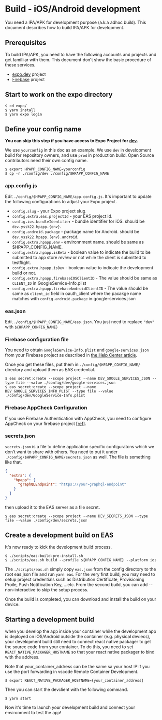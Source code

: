 # Build - iOS/Android development

You need a IPA/APK for development purpose (a.k.a adhoc build). This document describes how to build IPA/APK for development.

## Prerequisites

To build IPA/APK, you need to have the following accounts and projects and get familliar with them. This document don't show the basic procedure of these services.

- [expo.dev](https://expo.dev/) project
- [Firebase](https://firebase.google.com/) project

## Start to work on the expo directory

```shell
$ cd expo/
$ yarn install
$ yarn expo login
```

## Define your config name

**You can skip this step if you have access to Expo Project for [dev](https://expo.dev/accounts/yssk22/projects/hpapp).**

We use `yourconfig` in this doc as an example. We use `dev` in development build for repository owners, and use `prod` in production build. Open Source contributors need their own config name.

```shell
$ export HPAPP_CONFIG_NAME=yourconfig
$ cp -r ./config/dev ./config/$HPAPP_CONFIG_NAME
```

### app.config.js

Edit `./config/$HPAPP_CONFIG_NAME/app.config.js`. It's important to update the following configurations to adjust your Expo project.

- `config.slug` - your Expo project slug.
- `config.extra.eas.projectId` - your EAS project id.
- `config.ios.bundleIdentifier` - bundle identifier for iOS. should be `dev.yssk22.hpapp.{env}`.
- `config.android.package` - package name for Android. should be `dev.yssk22.hpapp.{env}.android`.
- `config.extra.hpapp.env` - environnment name. should be same as $HPAPP_CONFIG_NAME.
- `config.extra.hpapp.isBeta` - boolean value to indicate the build to be submitted to app store _review_ or not while the client is submitted to testflight.
- `config.extra.hpapp.isDev` - boolean value to indicate the development build or not.
- `config.extra.hpapp.firebaseIOSClientID` - The value should be same as `CLIENT_ID` in GoogleService-Info.plist
- `config.extra.hpapp.firebaseAndroidClientID` - The value should be same as `client_id` field in oauth_client where the pacakge name matches with `config.android.package` in google-services.json

### eas.json

Edit `./config/$HPAPP_CONFIG_NAME/eas.json`. You just need to replace `"dev"` with `${HPAPP_CONFIG_NAME}`

### Firebase configuration file

You need to obtain `GoogleService-Info.plist` and `google-services.json` from your Firebase project as described in [the Help Center article](https://support.google.com/firebase/answer/7015592).

Once you get these files, put them in `./config/$HPAPP_CONFIG_NAME/` directory and upload them as EAS credential.

```text
$ eas secret:create --scope project --name DEV_GOOGLE_SERVICES_JSON --type file --value ./config/dev/google-services.json
$ eas secret:create --scope project --name DEV_GOOGLE_SERVICES_INFO_PLIST --type file --value ./config/dev/GoogleService-Info.plist
```

### Firebase AppCheck Configuration

If you use Firebase Authentication with AppCheck, you need to configure AppCheck on your firebase project [[ref](https://firebase.google.com/docs/app-check/ios/devicecheck-provider?authuser=0&hl=ja)].

### secrets.json

`secrets.json` is a file to define application specific configuratons which we don't want to share with others. You need to put it under `./config/$HPAPP_CONFIG_NAME/secrets.json` as well. The file is something like that.

```json
{
  "extra": {
    "hpapp": {
      "graphQLEndpoint": "https://your-graphql-endpoint"
    }
  }
}
```

then upload it to the EAS server as a file secret.

```shell
$ eas secret:create --scope project --name DEV_SECRETS_JSON --type file --value ./config/dev/secrets.json
```

## Create a development build on EAS

It's now ready to kick the development build process.

```shell
$ ./scripts/eas-build-pre-install.sh
$ ./scripts/eas.sh build --profile ${HPAPP_CONFIG_NAME} --platform ios
```

The `./scripts/eas.sh` simply copy `eas.json` from the config directory to the root eas.json file and run `yarn eas`. For the very first build, you may need to setup project credentials such as Distribution Certificate, Provisioning Proile, Push Notification Key, ...etc. From the second build, you can add --non-interactive to skip the setup process.

Once the build is completed, you can download and install the build on your device.

## Starting a development build

when you develop the app inside your container while the development app is deployed on iOS/Android outside the container (e.g. physical deviecs),
your development build still need to connect react native packager to get the source code from your container. To do this, you need to set `REACT_NATIVE_PACKAGER_HOSTNAME`
so that your react native packager to bind with the address.

Note that your_container_address can be the same sa your host IP if you use the port forwarding in vscode Remote Container Development.

```shell
$ export REACT_NATIVE_PACKAGER_HOSTNAME={your_container_address}
```

Then you can start the devclient with the following command.

```shell
$ yarn start
```

Now it's time to launch your development build and connect your environment to test the app!
